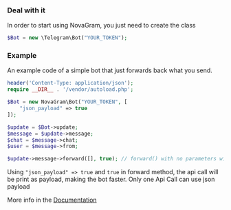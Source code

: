 ### Deal with it
In order to start using NovaGram, you just need to create the class
```php
$Bot = new \Telegram\Bot("YOUR_TOKEN");
```

### Example
An example code of a simple bot that just forwards back what you send.

```php
header('Content-Type: application/json');
require __DIR__ . '/vendor/autoload.php';

$Bot = new NovaGram\Bot("YOUR_TOKEN", [
    "json_payload" => true
]);

$update = $Bot->update;
$message = $update->message;
$chat = $message->chat;
$user = $message->from;

$update->message->forward([], true); // forward() with no parameters will forward the Message back to the sender
```

Using `"json_payload" => true` and `true` in forward method, the api call will be print as payload, making the bot faster. Only one Api Call can use json payload

More info in the [Documentation](docs.md)

